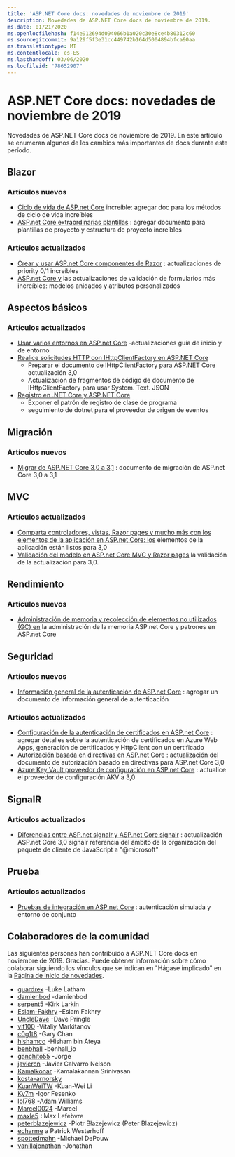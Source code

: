 ```yaml
---
title: 'ASP.NET Core docs: novedades de noviembre de 2019'
description: Novedades de ASP.NET Core docs de noviembre de 2019.
ms.date: 01/21/2020
ms.openlocfilehash: f14e912694d094066b1a020c30e8ce4b80312c60
ms.sourcegitcommit: 9a129f5f3e31cc449742b164d5004894bfca90aa
ms.translationtype: MT
ms.contentlocale: es-ES
ms.lasthandoff: 03/06/2020
ms.locfileid: "78652907"
---
```

# <a name="aspnet-core-docs-whats-new-for-november-2019"></a>ASP.NET Core docs: novedades de noviembre de 2019

Novedades de ASP.NET Core docs de noviembre de 2019. En este artículo se enumeran algunos de los cambios más importantes de docs durante este período.

## <a name="blazor"></a>Blazor

### <a name="new-articles"></a>Artículos nuevos

- [Ciclo de vida de ASP.net Core](../blazor/lifecycle.md) increíble: agregar doc para los métodos de ciclo de vida increíbles
- [ASP.net Core extraordinarias plantillas](../blazor/templates.md) : agregar documento para plantillas de proyecto y estructura de proyecto increíbles

### <a name="updated-articles"></a>Artículos actualizados

- [Crear y usar ASP.net Core componentes de Razor](../blazor/components.md) : actualizaciones de priority 0/1 increíbles
- [ASP.net Core y](../blazor/forms-validation.md) las actualizaciones de validación de formularios más increíbles: modelos anidados y atributos personalizados

## <a name="fundamentals"></a>Aspectos básicos

### <a name="updated-articles"></a>Artículos actualizados

- [Usar varios entornos en ASP.net Core](../fundamentals/environments.md) -actualizaciones guía de inicio y de entorno
- [Realice solicitudes HTTP con IHttpClientFactory en ASP.NET Core](../fundamentals/http-requests.md)
  - Preparar el documento de IHttpClientFactory para ASP.NET Core actualización 3,0
  - Actualización de fragmentos de código de documento de IHttpClientFactory para usar System. Text. JSON
- [Registro en .NET Core y ASP.NET Core](../fundamentals/logging/index.md)
  - Exponer el patrón de registro de clase de programa
  - seguimiento de dotnet para el proveedor de origen de eventos

## <a name="migration"></a>Migración

### <a name="new-articles"></a>Artículos nuevos

- [Migrar de ASP.NET Core 3,0 a 3,1](../migration/30-to-31.md) : documento de migración de ASP.net Core 3,0 a 3,1

## <a name="mvc"></a>MVC

### <a name="updated-articles"></a>Artículos actualizados

- [Comparta controladores, vistas, Razor pages y mucho más con los elementos de la aplicación en ASP.net Core: los](../mvc/advanced/app-parts.md) elementos de la aplicación están listos para 3,0
- [Validación del modelo en ASP.net Core MVC y Razor pages](../mvc/models/validation.md) la validación de la actualización para 3,0.

## <a name="performance"></a>Rendimiento

### <a name="new-articles"></a>Artículos nuevos

- [Administración de memoria y recolección de elementos no utilizados (GC) en](../performance/memory.md) la administración de la memoria ASP.net Core y patrones en ASP.net Core

## <a name="security"></a>Seguridad

### <a name="new-articles"></a>Artículos nuevos

- [Información general de la autenticación de ASP.net Core](../security/authentication/index.md) : agregar un documento de información general de autenticación

### <a name="updated-articles"></a>Artículos actualizados

- [Configuración de la autenticación de certificados en ASP.net Core](../security/authentication/certauth.md) : agregar detalles sobre la autenticación de certificados en Azure Web Apps, generación de certificados y HttpClient con un certificado
- [Autorización basada en directivas en ASP.net Core](../security/authorization/policies.md) : actualización del documento de autorización basado en directivas para ASP.net Core 3,0
- [Azure Key Vault proveedor de configuración en ASP.net Core](../security/key-vault-configuration.md) : actualice el proveedor de configuración AKV a 3,0

## <a name="signalr"></a>SignalR

### <a name="updated-articles"></a>Artículos actualizados

- [Diferencias entre ASP.net signalr y ASP.net Core signalr](../signalr/version-differences.md) : actualización ASP.net Core 3,0 signalr referencia del ámbito de la organización del paquete de cliente de JavaScript a "@microsoft"

## <a name="testing"></a>Prueba

### <a name="updated-articles"></a>Artículos actualizados

- [Pruebas de integración en ASP.net Core](../test/integration-tests.md) : autenticación simulada y entorno de conjunto

## <a name="community-contributors"></a>Colaboradores de la comunidad

Las siguientes personas han contribuido a ASP.NET Core docs en noviembre de 2019. Gracias. Puede obtener información sobre cómo colaborar siguiendo los vínculos que se indican en "Hágase implicado" en la [Página de inicio de novedades](index.yml).

- [guardrex](https://github.com/guardrex) -Luke Latham
- [damienbod](https://github.com/damienbod) -damienbod
- [serpent5](https://github.com/serpent5) -Kirk Larkin
- [Eslam-Fakhry](https://github.com/eslam-fakhry) -Eslam Fakhry
- [UncleDave](https://github.com/UncleDave) -Dave Pringle
- [vit100](https://github.com/vit100) -Vitaliy Markitanov
- [c0g1t8](https://github.com/c0g1t8) -Gary Chan
- [hishamco](https://github.com/hishamco) -Hisham bin Ateya
- [benbhall](https://github.com/benbhall) -benhall_io
- [ganchito55](https://github.com/ganchito55) -Jorge
- [javiercn](https://github.com/javiercn) -Javier Calvarro Nelson
- [Kamalkonar](https://github.com/Kamalkonar) -Kamalakannan Srinivasan
- [kosta-arnorsky](https://github.com/kosta-arnorsky) 
- [KuanWeiTW](https://github.com/KuanWeiTW) -Kuan-Wei Li
- [Ky7m](https://github.com/Ky7m) -Igor Fesenko
- [lol768](https://github.com/lol768) -Adam Williams
- [Marcel0024](https://github.com/Marcel0024) -Marcel
- [maxle5](https://github.com/maxle5) : Max Lefebvre
- [peterblazejewicz](https://github.com/peterblazejewicz) -Piotr Błażejewicz (Peter Blazejewicz)
- [echarme](https://github.com/poke) a Patrick Westerhoff
- [spottedmahn](https://github.com/spottedmahn) -Michael DePouw
- [vanillajonathan](https://github.com/vanillajonathan) -Jonathan
